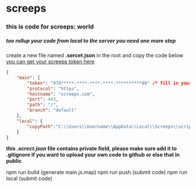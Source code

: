 # screeps
### this is code for screeps: world

##### too rollup your code from local to the    server you need one more step
create a new file named <strong>.sercet.json</strong> in the root and copy the code below
[you can get your screeps token here](https://screeps.com/a/#!/account/auth-tokens)
```json
{
    "main": {
        "token": "97d*****-****-****-****-**********86" /* fill in your screeps token */,
        "protocol": "https",
        "hostname": "screeps.com",
        "port": 443,
        "path": "/",
        "branch": "default"
    },
    "local": {
        "copyPath":"C:\\Users\\Username\\AppData\\Local\\Screeps\\scripts\\screeps.com\\default" /* the local code folder of your game*/
    }
}
```
<strong>this <i>.screct.json</i> file contains private field, please make sure add it to .gitignore if you want to upload your own code to github or else that in public</strong>

npm run bulid (generate main.js.map)
npm run push (submit code)
npm run local (submit code)
